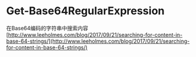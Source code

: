 # Get-Base64RegularExpression
在Base64编码的字符串中搜索内容
[http://www.leeholmes.com/blog/2017/09/21/searching-for-content-in-base-64-strings/](http://www.leeholmes.com/blog/2017/09/21/searching-for-content-in-base-64-strings/)
